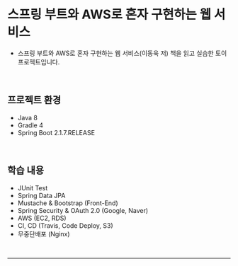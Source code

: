 # 스프링 부트와 AWS로 혼자 구현하는 웹 서비스

* 스프링 부트와 AWS로 혼자 구현하는 웹 서비스(이동욱 저) 책을 읽고 실습한 토이 프로젝트입니다.

<br>

## 프로젝트 환경

* Java 8
* Gradle 4
* Spring Boot 2.1.7.RELEASE

<br>

## 학습 내용

* JUnit Test
* Spring Data JPA
* Mustache & Bootstrap (Front-End)
* Spring Security & OAuth 2.0 (Google, Naver)
* AWS (EC2, RDS)
* CI, CD (Travis, Code Deploy, S3)
* 무중단배포 (Nginx)

<br>

---
